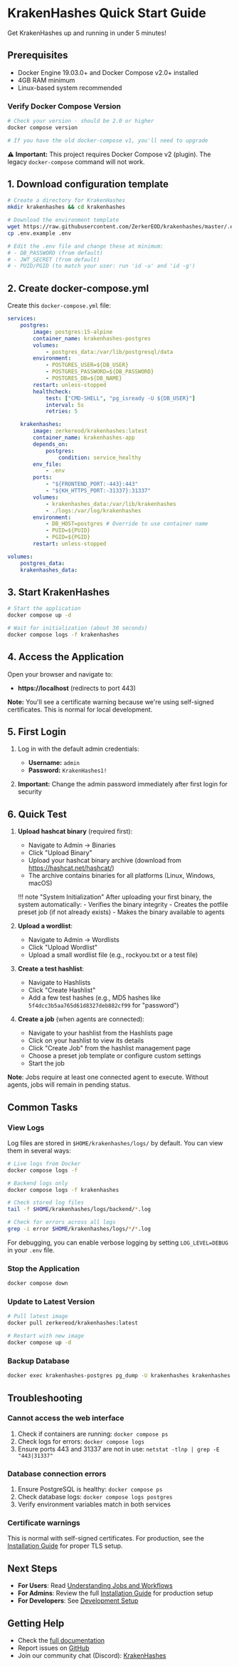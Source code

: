 # KrakenHashes Quick Start Guide

Get KrakenHashes up and running in under 5 minutes!

## Prerequisites

- Docker Engine 19.03.0+ and Docker Compose v2.0+ installed
- 4GB RAM minimum
- Linux-based system recommended

### Verify Docker Compose Version

```bash
# Check your version - should be 2.0 or higher
docker compose version

# If you have the old docker-compose v1, you'll need to upgrade
```

⚠️ **Important:** This project requires Docker Compose v2 (plugin). The legacy `docker-compose` command will not work.

## 1. Download configuration template

```bash
# Create a directory for KrakenHashes
mkdir krakenhashes && cd krakenhashes

# Download the environment template
wget https://raw.githubusercontent.com/ZerkerEOD/krakenhashes/master/.env.example
cp .env.example .env

# Edit the .env file and change these at minimum:
# - DB_PASSWORD (from default)
# - JWT_SECRET (from default)
# - PUID/PGID (to match your user: run 'id -u' and 'id -g')
```

## 2. Create docker-compose.yml

Create this `docker-compose.yml` file:

```yaml
services:
    postgres:
        image: postgres:15-alpine
        container_name: krakenhashes-postgres
        volumes:
            - postgres_data:/var/lib/postgresql/data
        environment:
            - POSTGRES_USER=${DB_USER}
            - POSTGRES_PASSWORD=${DB_PASSWORD}
            - POSTGRES_DB=${DB_NAME}
        restart: unless-stopped
        healthcheck:
            test: ["CMD-SHELL", "pg_isready -U ${DB_USER}"]
            interval: 5s
            retries: 5

    krakenhashes:
        image: zerkereod/krakenhashes:latest
        container_name: krakenhashes-app
        depends_on:
            postgres:
                condition: service_healthy
        env_file:
            - .env
        ports:
            - "${FRONTEND_PORT:-443}:443"
            - "${KH_HTTPS_PORT:-31337}:31337"
        volumes:
            - krakenhashes_data:/var/lib/krakenhashes
            - ./logs:/var/log/krakenhashes
        environment:
            - DB_HOST=postgres # Override to use container name
            - PUID=${PUID}
            - PGID=${PGID}
        restart: unless-stopped

volumes:
    postgres_data:
    krakenhashes_data:
```

## 3. Start KrakenHashes

```bash
# Start the application
docker compose up -d

# Wait for initialization (about 30 seconds)
docker compose logs -f krakenhashes
```

## 4. Access the Application

Open your browser and navigate to:

-   **https://localhost** (redirects to port 443)

**Note:** You'll see a certificate warning because we're using self-signed certificates. This is normal for local development.

## 5. First Login

1. Log in with the default admin credentials:
   - **Username:** `admin`
   - **Password:** `KrakenHashes1!`

2. **Important:** Change the admin password immediately after first login for security

## 6. Quick Test

1. **Upload hashcat binary** (required first):

    - Navigate to Admin → Binaries
    - Click "Upload Binary"
    - Upload your hashcat binary archive (download from https://hashcat.net/hashcat/)
    - The archive contains binaries for all platforms (Linux, Windows, macOS)

    !!! note "System Initialization"
        After uploading your first binary, the system automatically:
        - Verifies the binary integrity
        - Creates the potfile preset job (if not already exists)
        - Makes the binary available to agents

2. **Upload a wordlist**:

    - Navigate to Admin → Wordlists
    - Click "Upload Wordlist"
    - Upload a small wordlist file (e.g., rockyou.txt or a test file)

3. **Create a test hashlist**:

    - Navigate to Hashlists
    - Click "Create Hashlist"
    - Add a few test hashes (e.g., MD5 hashes like `5f4dcc3b5aa765d61d8327deb882cf99` for "password")

4. **Create a job** (when agents are connected):
    - Navigate to your hashlist from the Hashlists page
    - Click on your hashlist to view its details
    - Click "Create Job" from the hashlist management page
    - Choose a preset job template or configure custom settings
    - Start the job

**Note**: Jobs require at least one connected agent to execute. Without agents, jobs will remain in pending status.

## Common Tasks

### View Logs

Log files are stored in `$HOME/krakenhashes/logs/` by default. You can view them in several ways:

```bash
# Live logs from Docker
docker compose logs -f

# Backend logs only
docker compose logs -f krakenhashes

# Check stored log files
tail -f $HOME/krakenhashes/logs/backend/*.log

# Check for errors across all logs
grep -i error $HOME/krakenhashes/logs/*/*.log
```

For debugging, you can enable verbose logging by setting `LOG_LEVEL=DEBUG` in your `.env` file.

### Stop the Application

```bash
docker compose down
```

### Update to Latest Version

```bash
# Pull latest image
docker pull zerkereod/krakenhashes:latest

# Restart with new image
docker compose up -d
```

### Backup Database

```bash
docker exec krakenhashes-postgres pg_dump -U krakenhashes krakenhashes > backup.sql
```

## Troubleshooting

### Cannot access the web interface

1. Check if containers are running: `docker compose ps`
2. Check logs for errors: `docker compose logs`
3. Ensure ports 443 and 31337 are not in use: `netstat -tlnp | grep -E "443|31337"`

### Database connection errors

1. Ensure PostgreSQL is healthy: `docker compose ps`
2. Check database logs: `docker compose logs postgres`
3. Verify environment variables match in both services

### Certificate warnings

This is normal with self-signed certificates. For production, see the [Installation Guide](installation.md) for proper TLS setup.

## Next Steps

-   **For Users**: Read [Understanding Jobs and Workflows](../user-guide/jobs-workflows.md)
-   **For Admins**: Review the full [Installation Guide](installation.md) for production setup
-   **For Developers**: See [Development Setup](installation.md#development-installation)

## Getting Help

-   Check the [full documentation](../index.md)
-   Report issues on [GitHub](https://github.com/ZerkerEOD/krakenhashes/issues)
-   Join our community chat (Discord): [KrakenHashes](https://discord.gg/taafA9cSFV)
